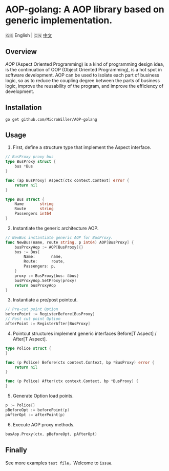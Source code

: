 # AOP-golang: A AOP library based on generic implementation.

🇬🇧 English | 🇨🇳 [中文](./README_ZH.md)

## Overview

_AOP_ (Aspect Oriented Programming) is a kind of programming design idea, is the continuation of OOP (Object Oriented Programming), is a hot spot in software development. AOP can be used to isolate each part of business logic, so as to reduce the coupling degree between the parts of business logic, improve the reusability of the program, and improve the efficiency of development.

## Installation

`go get github.com/MicroWiller/AOP-golang`

## Usage

1) First, define a structure type that implement the Aspect interface.
```go
// BusProxy proxy bus
type BusProxy struct {
	bus *Bus
}

func (ap BusProxy) Aspect(ctx context.Context) error {
	return nil
}

type Bus struct {
	Name       string
	Route      string
	Passengers int64
}
```

2) Instantiate the generic architecture AOP.
```go
// NewBus instantiate generic AOP for BusProxy.
func NewBus(name, route string, p int64) AOP[BusProxy] {
	busProxyAop := AOP[BusProxy]{}
	bus := Bus{
		Name:       name,
		Route:      route,
		Passengers: p,
	}
	proxy := BusProxy{bus: &bus}
	busProxyAop.SetProxy(proxy)
	return busProxyAop
}
```

3) Instantiate a pre/post pointcut.
```go
// Pre-cut point Option
beforePoint := RegisterBefore[BusProxy]
// Post cut point Option
afterPoint := RegisterAfter[BusProxy]
```

4) Pointcut structures implement generic interfaces Before[T Aspect] / After[T Aspect].
```go
type Police struct {
}

func (p Police) Before(ctx context.Context, bp *BusProxy) error {
    return nil
}

func (p Police) After(ctx context.Context, bp *BusProxy) {
}
```

5) Generate Option load points.
```go
p := Police{}
pBeforeOpt := beforePoint(p)
pAfterOpt := afterPoint(p)
```

6) Execute AOP proxy methods.
```go
busAop.Proxy(ctx, pBeforeOpt, pAfterOpt)
```

## Finally
See more examples `test file`，Welcome to `issue`.